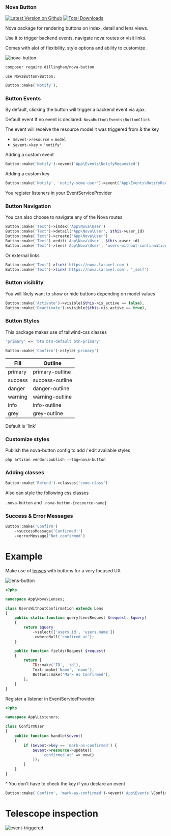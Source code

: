 ### Nova Button

[![Latest Version on Github](https://img.shields.io/github/release/dillingham/nova-button.svg?style=flat-square)](https://packagist.org/packages/dillingham/nova-button)
[![Total Downloads](https://img.shields.io/packagist/dt/dillingham/nova-button.svg?style=flat-square)](https://packagist.org/packages/dillingham/nova-button)

Nova package for rendering buttons on index, detail and lens views.

Use it to trigger backend events, navigate nova routes or visit links.

Comes with alot of flexibility, style options and ability to customize .

![nova-button](https://user-images.githubusercontent.com/29180903/50742708-dffeb600-11dc-11e9-9eed-36f42166c7c4.png)

```bash
composer require dillingham/nova-button
```





```
use NovaButton\Button;
```
```php
Button::make('Notify'),
```

### Button Events

By default, clicking the button will trigger a backend event via ajax.

Default event If no event is declared: `NovaButton\Events\ButtonClick`

The event will receive the resource model it was triggered from & the key

- `$event->resource` = `model`
- `$event->key` = `"notify"`

Adding a custom event

```php
Button::make('Notify')->event('App\Events\NotifyRequested')
```

Adding a custom key

```php
Button::make('Notify', 'notify-some-user')->event('App\Events\NotifyRequested')
```

You register listeners in your EventServiceProvider

### Button Navigation

You can also choose to navigate any of the Nova routes

```php
Button::make('Text')->index('App\Nova\User')
Button::make('Text')->detail('App\Nova\User', $this->user_id)
Button::make('Text')->create('App\Nova\User')
Button::make('Text')->edit('App\Nova\User', $this->user_id)
Button::make('Text')->lens('App\Nova\User', 'users-without-confirmation')
```

Or external links
```php
Button::make('Text')->link('https://nova.laravel.com')
Button::make('Text')->link('https://nova.laravel.com', '_self')
```

### Button visiblity 

You will likely want to show or hide buttons depending on model values
```php
Button::make('Activate')->visible($this->is_active == false),
Button::make('Deactivate')->visible($this->is_active == true),
```

### Button Styles

This package makes use of tailwind-css classes 
```php
'primary' => 'btn btn-default btn-primary'
```
```php
Button::make('Confirm')->style('primary')
```

| Fill  | Outline |
|---|---|
| primary | primary-outline |
| success | success-outline |
| danger | danger-outline |
| warning | warning-outline |
| info | info-outline |
| grey | grey-outline |

Default is 'link'

### Customize styles
Publish the nova-button config to add / edit available styles
```
php artisan vendor:publish --tag=nova-button
```

### Adding classes
```php
Button::make('Refund')->classes('some-class')
```
Also can style the following css classes

`.nova-button` and `.nova-button-{resource-name}`

### Success & Error Messages

```php
Button::make('Confirm')
    ->successMessage('Confirmed!')
    ->errorMessage('Not confirmed')
```

# Example

Make use of [lenses](https://nova.laravel.com/docs/1.0/lenses/defining-lenses.html) with buttons for a very focused UX

![lens-button](https://user-images.githubusercontent.com/29180903/50742642-31f30c00-11dc-11e9-96c2-e0534e963aed.png)

```php
<?php

namespace App\Nova\Lenses;

class UsersWithoutConfirmation extends Lens
{
    public static function query(LensRequest $request, $query)
    {
        return $query
            ->select(['users.id', 'users.name'])
            ->whereNull('confired_at');
    }

    public function fields(Request $request)
    {
        return [
            ID::make('ID', 'id'),
            Text::make('Name', 'name'),
            Button::make('Mark As Confirmed'),
        ];
    }
}
```
Register a listener in EventServiceProvider
```php
<?php

namespace App\Listeners;

class ConfirmUser
{
    public function handle($event)
    {
        if ($event->key == 'mark-as-confirmed') {
            $event->resource->update([
                'confirmed_at' => now()
            ]);
        }
    }
}
```
^ You don't have to check the key if you declare an event 

```php
Button::make('Confirm', 'mark-as-confirmed')->event('App\Events'\ConfirmClick')
```

# Telescope inspection

![event-triggered](https://user-images.githubusercontent.com/29180903/50742633-1a1b8800-11dc-11e9-8a2d-5ec70d3fcae4.png)
